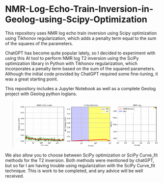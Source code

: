 # NMR-Log-Echo-Train-Inversion-in-Geolog-using-Scipy-Optimization
This repository uses NMR log echo train inversion using Scipy optimization using Tikhonov regularization, which adds a penalty term equal to the sum of the squares of the parameters. 

ChatGPT has become quite popular lately, so I decided to experiment with using this AI tool to perform NMR log T2 inversion using the SciPy optimization library in Python with Tikhonov regularization, which incorporates a penalty term based on the sum of the squared parameters. Although the initial code provided by ChatGPT required some fine-tuning, it was a great starting point.

This repository includes a Jupyter Notebook as well as a complete Geolog project with Geolog python loglans. 

>![Geolog_Image](NMR_log.gif)

We also allow you to choose between SciPy optimization or SciPy Curve_fit methods for the T2 inversion. Both methods were mentioned by chatGPT, but so far I am having trouble using regularization with the SciPy Curve_fit technique. This is work to be completed, and any advice will be well received. 
